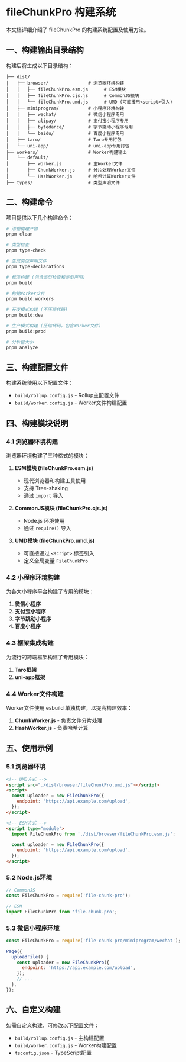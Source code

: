 # fileChunkPro 构建系统

本文档详细介绍了 fileChunkPro 的构建系统配置及使用方法。

## 一、构建输出目录结构

构建后将生成以下目录结构：

```
├── dist/
│   ├── browser/               # 浏览器环境构建
│   │   ├── fileChunkPro.esm.js      # ESM模块
│   │   ├── fileChunkPro.cjs.js      # CommonJS模块
│   │   └── fileChunkPro.umd.js      # UMD (可直接用<script>引入)
│   ├── miniprogram/           # 小程序环境构建
│   │   ├── wechat/            # 微信小程序专用
│   │   ├── alipay/            # 支付宝小程序专用
│   │   ├── bytedance/         # 字节跳动小程序专用
│   │   └── baidu/             # 百度小程序专用
│   ├── taro/                  # Taro专用打包
│   └── uni-app/               # uni-app专用打包
├── workers/                   # Worker构建输出
│   └── default/
│       ├── worker.js          # 主Worker文件
│       ├── ChunkWorker.js     # 分片处理Worker文件
│       └── HashWorker.js      # 哈希计算Worker文件
├── types/                     # 类型声明文件
```

## 二、构建命令

项目提供以下几个构建命令：

```bash
# 清理构建产物
pnpm clean

# 类型检查
pnpm type-check

# 生成类型声明文件
pnpm type-declarations

# 标准构建 (包含类型检查和类型声明)
pnpm build

# 构建Worker文件
pnpm build:workers

# 开发模式构建 (不压缩代码)
pnpm build:dev

# 生产模式构建 (压缩代码，包含Worker文件)
pnpm build:prod

# 分析包大小
pnpm analyze
```

## 三、构建配置文件

构建系统使用以下配置文件：

- `build/rollup.config.js` - Rollup主配置文件
- `build/worker.config.js` - Worker文件构建配置

## 四、构建模块说明

### 4.1 浏览器环境构建

浏览器环境构建了三种格式的模块：

1. **ESM模块 (fileChunkPro.esm.js)**

   - 现代浏览器和构建工具使用
   - 支持 Tree-shaking
   - 通过 `import` 导入

2. **CommonJS模块 (fileChunkPro.cjs.js)**

   - Node.js 环境使用
   - 通过 `require()` 导入

3. **UMD模块 (fileChunkPro.umd.js)**
   - 可直接通过 `<script>` 标签引入
   - 定义全局变量 `FileChunkPro`

### 4.2 小程序环境构建

为各大小程序平台构建了专用的模块：

1. **微信小程序**
2. **支付宝小程序**
3. **字节跳动小程序**
4. **百度小程序**

### 4.3 框架集成构建

为流行的跨端框架构建了专用模块：

1. **Taro框架**
2. **uni-app框架**

### 4.4 Worker文件构建

Worker文件使用 esbuild 单独构建，以提高构建效率：

1. **ChunkWorker.js** - 负责文件分片处理
2. **HashWorker.js** - 负责哈希计算

## 五、使用示例

### 5.1 浏览器环境

```html
<!-- UMD方式 -->
<script src="./dist/browser/fileChunkPro.umd.js"></script>
<script>
  const uploader = new FileChunkPro({
    endpoint: 'https://api.example.com/upload',
  });
</script>

<!-- ESM方式 -->
<script type="module">
  import FileChunkPro from './dist/browser/fileChunkPro.esm.js';

  const uploader = new FileChunkPro({
    endpoint: 'https://api.example.com/upload',
  });
</script>
```

### 5.2 Node.js环境

```js
// CommonJS
const FileChunkPro = require('file-chunk-pro');

// ESM
import FileChunkPro from 'file-chunk-pro';
```

### 5.3 微信小程序环境

```js
const FileChunkPro = require('file-chunk-pro/miniprogram/wechat');

Page({
  uploadFile() {
    const uploader = new FileChunkPro({
      endpoint: 'https://api.example.com/upload',
    });
    // ...
  },
});
```

## 六、自定义构建

如需自定义构建，可修改以下配置文件：

- `build/rollup.config.js` - 主构建配置
- `build/worker.config.js` - Worker构建配置
- `tsconfig.json` - TypeScript配置
